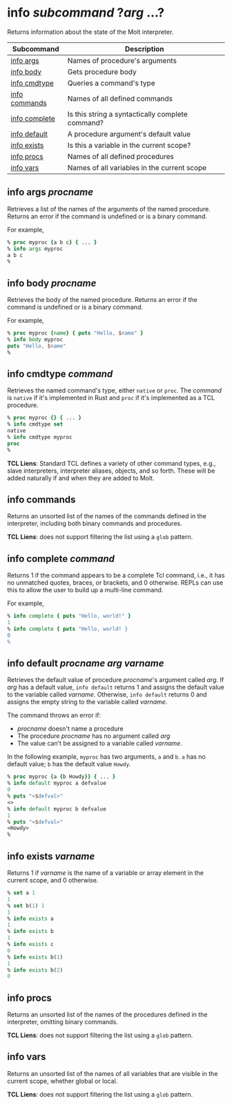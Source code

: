 # info *subcommand* ?*arg* ...?

Returns information about the state of the Molt interpreter.

| Subcommand                              | Description                                      |
| --------------------------------------- | ------------------------------------------------ |
| [info args](#info-args-procname)        | Names of procedure's arguments                   |
| [info body](#info-body-procname)        | Gets procedure body                              |
| [info cmdtype](#info-cmdtype-command)   | Queries a command's type                         |
| [info commands](#info-commands)         | Names of all defined commands                    |
| [info complete](#info-complete-command) | Is this string a syntactically complete command? |
| [info default](#info-default-procname-arg-varname) | A procedure argument's default value  |
| [info exists](#info-exists-varname)     | Is this a variable in the current scope?         |
| [info procs](#info-procs)               | Names of all defined procedures                  |
| [info vars](#info-vars)                 | Names of all variables in the current scope      |

## info args *procname*

Retrieves a list of the names of the arguments of the named procedure.  Returns an error
if the command is undefined or is a binary command.

For example,

```tcl
% proc myproc {a b c} { ... }
% info args myproc
a b c
%
```

## info body *procname*

Retrieves the body of the named procedure.  Returns an error if the command is undefined or
is a binary command.

For example,

```tcl
% proc myproc {name} { puts "Hello, $name" }
% info body myproc
puts "Hello, $name"
%
```

## info cmdtype *command*

Retrieves the named command's type, either `native` or `proc`.  The *command* is `native` if it's
implemented in Rust and `proc` if it's implemented as a TCL procedure.

```tcl
% proc myproc {} { ... }
% info cmdtype set
native
% info cmdtype myproc
proc
%
```

**TCL Liens**: Standard TCL defines a variety of other command types, e.g., slave interpreters,
interpreter aliases, objects, and so forth.  These will be added naturally if and when they are
added to Molt.

## info commands

Returns an unsorted list of the names of the commands defined in the interpreter,
including both binary commands and procedures.

**TCL Liens**: does not support filtering the list using a `glob`
pattern.

## info complete *command*

Returns 1 if the command appears to be a complete Tcl command, i.e., it
has no unmatched quotes, braces, or brackets, and 0 otherwise.  REPLs can
use this to allow the user to build up a multi-line command.

For example,

```tcl
% info complete { puts "Hello, world!" }
1
% info complete { puts "Hello, world! }
0
%
```

## info default *procname* *arg* *varname*

Retrieves the default value of procedure *procname*'s argument called *arg*.  If *arg* has
a default value, `info default` returns 1 and assigns the default value to the variable
called *varname*.  Otherwise, `info default` returns 0 and assigns the empty string to the
variable called *varname*.

The command throws an error if:

* *procname* doesn't name a procedure
* The procedure *procname* has no argument called *arg*
* The value can't be assigned to a variable called *varname*.

In the following example, `myproc` has two arguments, `a` and `b`.  `a` has no default value;
`b` has the default value `Howdy`.

```tcl
% proc myproc {a {b Howdy}} { ... }
% info default myproc a defvalue
0
% puts "<$defval>"
<>
% info default myproc b defvalue
1
% puts "<$defval>"
<Howdy>
%
```

## info exists *varname*

Returns 1 if *varname* is the name of a variable or array element in the current scope, and
0 otherwise.

```tcl
% set a 1
1
% set b(1) 1
1
% info exists a
1
% info exists b
1
% info exists c
0
% info exists b(1)
1
% info exists b(2)
0
```

## info procs

Returns an unsorted list of the names of the procedures defined in the interpreter,
omitting binary commands.

**TCL Liens**: does not support filtering the list using a `glob`
pattern.

## info vars

Returns an unsorted list of the names of all variables that are visible
in the current scope, whether global or local.

**TCL Liens**: does not support filtering the list using a `glob`
pattern.
